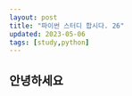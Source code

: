 ```yaml
---
layout: post
title: "파이썬 스터디 합시다. 26"
updated: 2023-05-06
tags: [study,python]
---
```


## 안녕하세요